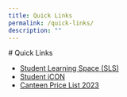 ```yaml
---
title: Quick Links
permalink: /quick-links/
description: ""
---
```

[]()# Quick Links
* <a href="https://vle.learning.moe.edu.sg/login" target="_blank">Student Learning Space (SLS)</a>
* <a href="https://workspace.google.com/dashboard" target="_blank">Student iCON</a>
*  <a href="[](/files/Menu%20Price%20List%202023%20(1).pdf)" target="_blank">Canteen Price List 2023</a>

